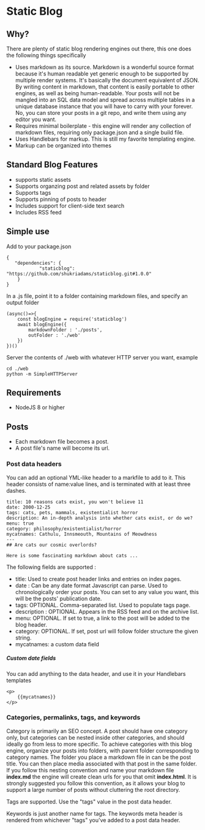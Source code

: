 
# Static Blog

## Why?

There are plenty of static blog rendering engines out there, this one does the following things specifically 

- Uses markdown as its source. Markdown is a wonderful source format because it's human readable yet generic enough to be supported by multiple render systems. It's basically the document equivalent of JSON. By writing content in markdown, that content is easily portable to other engines, as well as being human-readable. Your posts will not be mangled into an SQL data model and spread across multiple tables in a unique database instance that you will have to carry with your forever. No, you can store your posts in a git repo, and write them using any editor you want.
- Requires minimal boilerplate - this engine will render any collection of markdown files, requiring only package.json and a single build file. 
- Uses Handlebars for markup. This is still my favorite templating engine.
- Markup can be organized into themes

## Standard Blog Features

- supports static assets
- Supports organzing post and related assets by folder
- Supports tags
- Supports pinning of posts to header
- Includes support for client-side text search 
- Includes RSS feed

## Simple use

Add to your package.json 

    {
       "dependencies": {
                "staticblog": "https://github.com/shukriadams/staticblog.git#1.0.0"
        }
    }

In a .js file, point it to a folder containing markdown files, and specify an output folder

    (async()=>{
        const blogEngine = require('staticblog')
        await blogEngine({
            markdownFolder : './posts',
            outFolder : './web'
        })
    })()

Server the contents of ./web with whatever HTTP server you want, example
    
    cd ./web
    python -m SimpleHTTPServer

## Requirements

- NodeJS 8 or higher

## Posts

- Each markdown file becomes a post.
- A post file's name will become its url.

### Post data headers

You can add an optional YML-like header to a markfile to add to it. This header consists of name:value lines, and is terminated with at least three dashes.
   
    title: 10 reasons cats exist, you won't believe 11
    date: 2000-12-25
    tags: cats, pets, mammals, existentialist horror
    description: An in-depth analysis into whether cats exist, or do we?
    menu: true
    category: philosophy/existentialist/horror
    mycatnames: Cathulu, Innsmeouth, Mountains of Meowdness
    ---
    ## Are cats our cosmic overlords?

    Here is some fascinating markdown about cats ...

The following fields are supported :

- title: Used to create post header links and entries on index pages.
- date : Can be any date format Javascript can parse. Used to chronologically order your posts. You can set to any value you want, this will be the posts' publication date.
- tags: OPTIONAL. Comma-separated list. Used to populate tags page.
- description : OPTIONAL. Appears in the RSS feed and on the archive list.
- menu: OPTIONAL. If set to true, a link to the post will be added to the blog header.
- category: OPTIONAL. If set, post url will follow folder structure the given string.
- mycatnames: a custom data field

##### Custom date fields

You can add anything to the data header, and use it in your Handlebars templates
    
    <p>
        {{mycatnames}}
    </p>

### Categories, permalinks, tags, and keywords

Category is primarily an SEO concept. A post should have one category only, but categories can be nested inside other categories, and should ideally go from less to more specific. To achieve categories with this blog engine, organize your posts into folders, with parent folder corresponding to category names. The folder you place a markdown file in can be the post title. You can then place media associated with that post in the same folder. If you follow this nesting convention and name your markdown file **index.md** the engine will create clean urls for you that omit **index.html**. It is strongly suggested you follow this convention, as it allows your blog to support a large number of posts without cluttering the root directory.

Tags are supported. Use the "tags" value in the post data header.

Keywords is just another name for tags. The keywords meta header is rendered from whichever "tags" you've added to a post data header.
